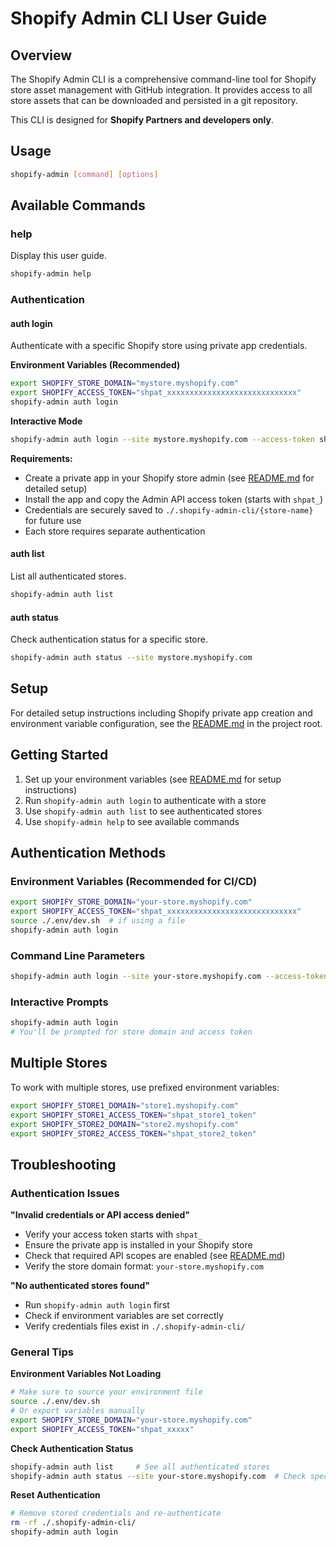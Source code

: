 # Shopify Admin CLI User Guide

## Overview

The Shopify Admin CLI is a comprehensive command-line tool for Shopify store asset management with GitHub integration. It provides access to all store assets that can be downloaded and persisted in a git repository.

This CLI is designed for **Shopify Partners and developers only**.

## Usage

```bash
shopify-admin [command] [options]
```

## Available Commands

### help
Display this user guide.

```bash
shopify-admin help
```

### Authentication

#### auth login
Authenticate with a specific Shopify store using private app credentials.

**Environment Variables (Recommended)**
```bash
export SHOPIFY_STORE_DOMAIN="mystore.myshopify.com"
export SHOPIFY_ACCESS_TOKEN="shpat_xxxxxxxxxxxxxxxxxxxxxxxxxxxxx"
shopify-admin auth login
```

**Interactive Mode**
```bash
shopify-admin auth login --site mystore.myshopify.com --access-token shpat_xxxxxxxxxxxxxxxxxxxxxxxxxxxxx
```

**Requirements:**
- Create a private app in your Shopify store admin (see [README.md](../README.md) for detailed setup)
- Install the app and copy the Admin API access token (starts with `shpat_`)
- Credentials are securely saved to `./.shopify-admin-cli/{store-name}` for future use
- Each store requires separate authentication

#### auth list
List all authenticated stores.

```bash
shopify-admin auth list
```

#### auth status
Check authentication status for a specific store.

```bash
shopify-admin auth status --site mystore.myshopify.com
```

## Setup

For detailed setup instructions including Shopify private app creation and environment variable configuration, see the [README.md](../README.md) in the project root.

## Getting Started

1. Set up your environment variables (see [README.md](../README.md) for setup instructions)
2. Run `shopify-admin auth login` to authenticate with a store
3. Use `shopify-admin auth list` to see authenticated stores
4. Use `shopify-admin help` to see available commands

## Authentication Methods

### Environment Variables (Recommended for CI/CD)
```bash
export SHOPIFY_STORE_DOMAIN="your-store.myshopify.com"
export SHOPIFY_ACCESS_TOKEN="shpat_xxxxxxxxxxxxxxxxxxxxxxxxxxxxx"
source ./.env/dev.sh  # if using a file
shopify-admin auth login
```

### Command Line Parameters
```bash
shopify-admin auth login --site your-store.myshopify.com --access-token shpat_xxxxx
```

### Interactive Prompts
```bash
shopify-admin auth login
# You'll be prompted for store domain and access token
```

## Multiple Stores

To work with multiple stores, use prefixed environment variables:
```bash
export SHOPIFY_STORE1_DOMAIN="store1.myshopify.com"
export SHOPIFY_STORE1_ACCESS_TOKEN="shpat_store1_token"
export SHOPIFY_STORE2_DOMAIN="store2.myshopify.com"
export SHOPIFY_STORE2_ACCESS_TOKEN="shpat_store2_token"
```

## Troubleshooting

### Authentication Issues

**"Invalid credentials or API access denied"**
- Verify your access token starts with `shpat_`
- Ensure the private app is installed in your Shopify store
- Check that required API scopes are enabled (see [README.md](../README.md))
- Verify the store domain format: `your-store.myshopify.com`

**"No authenticated stores found"**
- Run `shopify-admin auth login` first
- Check if environment variables are set correctly
- Verify credentials files exist in `./.shopify-admin-cli/`

### General Tips

**Environment Variables Not Loading**
```bash
# Make sure to source your environment file
source ./.env/dev.sh
# Or export variables manually
export SHOPIFY_STORE_DOMAIN="your-store.myshopify.com"
export SHOPIFY_ACCESS_TOKEN="shpat_xxxxx"
```

**Check Authentication Status**
```bash
shopify-admin auth list     # See all authenticated stores
shopify-admin auth status --site your-store.myshopify.com  # Check specific store
```

**Reset Authentication**
```bash
# Remove stored credentials and re-authenticate
rm -rf ./.shopify-admin-cli/
shopify-admin auth login
```
